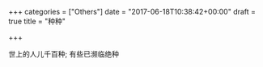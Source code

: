 +++
categories = ["Others"]
date = "2017-06-18T10:38:42+00:00"
draft = true
title = "种种"

+++


世上的人儿千百种; 有些已濒临绝种